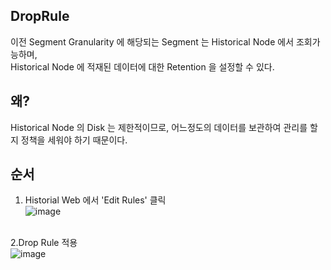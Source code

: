## DropRule
이전 Segment Granularity 에 해당되는 Segment 는 Historical Node 에서 조회가능하며,<br/>
Historical Node 에 적재된 데이터에 대한 Retention 을 설정할 수 있다.

## 왜?
Historical Node 의 Disk 는 제한적이므로, 어느정도의 데이터를 보관하여 관리를 할지 정책을 세워야 하기 때문이다.<br/>

## 순서

1. Historial Web 에서 'Edit Rules' 클릭<br/>
![image](https://user-images.githubusercontent.com/4033129/44766515-c4333580-ab94-11e8-974f-c03699942f57.png)<br/><br/>

2.Drop Rule 적용<br/>
![image](https://user-images.githubusercontent.com/4033129/44766522-d3b27e80-ab94-11e8-99cf-a7bb42bba37f.png)<br/><br/>
